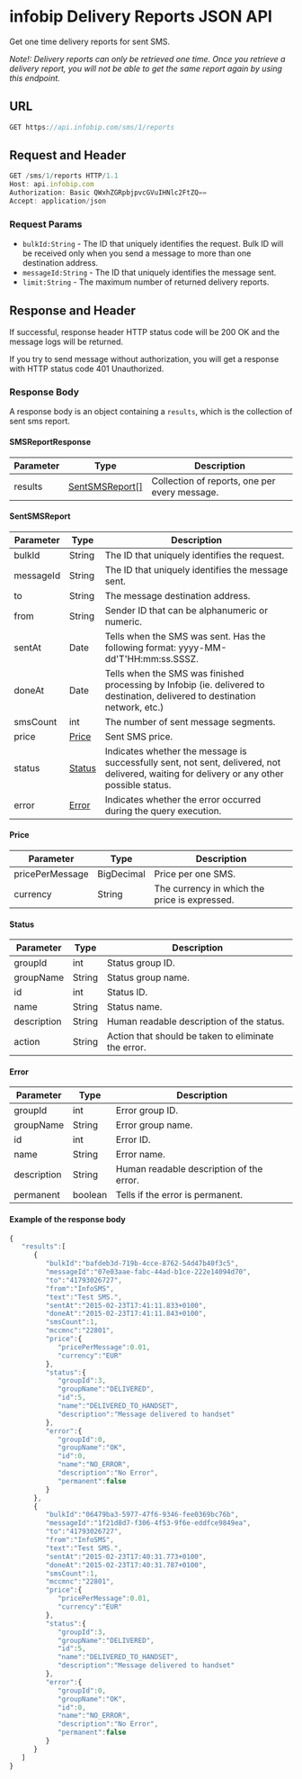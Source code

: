 # infobip Delivery Reports JSON API

Get one time delivery reports for sent SMS.

*Note!: Delivery reports can only be retrieved one time. Once you retrieve a delivery report, you will not be able to get the same report again by using this endpoint.*

## URL
```js
GET https://api.infobip.com/sms/1/reports
```

## Request and Header
```js
GET /sms/1/reports HTTP/1.1
Host: api.infobip.com
Authorization: Basic QWxhZGRpbjpvcGVuIHNlc2FtZQ==
Accept: application/json
```

### Request Params
- `bulkId:String` - The ID that uniquely identifies the request. Bulk ID will be received only when you send a message to more than one destination address.
- `messageId:String` - The ID that uniquely identifies the message sent.
- `limit:String` - The maximum number of returned delivery reports.

## Response and Header
If successful, response header HTTP status code will be 200 OK and the message logs will be returned.

If you try to send message without authorization, you will get a response with HTTP status code 401 Unauthorized.

### Response Body
A response body is an object containing a `results`, which is the collection of sent sms report.

#### SMSReportResponse
Parameter | Type | Description
--- | --- | ---
results | [SentSMSReport[]](#sentsmsreport) | Collection of reports, one per every message.

#### SentSMSReport
Parameter | Type | Description
--- | --- | ---
bulkId | String | The ID that uniquely identifies the request.
messageId | String | The ID that uniquely identifies the message sent.
to | String | The message destination address.
from |  String | Sender ID that can be alphanumeric or numeric.
sentAt | Date  | Tells when the SMS was sent. Has the following format: yyyy-MM-dd'T'HH:mm:ss.SSSZ.
doneAt | Date  |  Tells when the SMS was finished processing by Infobip (ie. delivered to destination, delivered to destination network, etc.)
smsCount |  int | The number of sent message segments.
price  | [Price](#price)  | Sent SMS price.
status | [Status](#status) | Indicates whether the message is successfully sent, not sent, delivered, not delivered, waiting for delivery or any other possible status.
error |  [Error](#error) | Indicates whether the error occurred during the query execution.


#### Price
Parameter  | Type  | Description
--- | --- | ---
pricePerMessage | BigDecimal | Price per one SMS.
currency  |  String  | The currency in which the price is expressed.


#### Status
Parameter | Type  |  Description
--- | --- | ---
groupId | int | Status group ID.
groupName | String | Status group name.
id | int | Status ID.
name  |  String | Status name.
description | String | Human readable description of the status.
action | String | Action that should be taken to eliminate the error.


#### Error
Parameter | Type | Description
--- | --- | ---
groupId | int | Error group ID.
groupName  | String | Error group name.
id | int | Error ID.
name | String | Error name.
description | String | Human readable description of the error.
permanent  | boolean | Tells if the error is permanent.

#### Example of the response body
```js
{  
   "results":[  
      {  
         "bulkId":"bafdeb3d-719b-4cce-8762-54d47b40f3c5",
         "messageId":"07e03aae-fabc-44ad-b1ce-222e14094d70",
         "to":"41793026727",
         "from":"InfoSMS",
         "text":"Test SMS.",
         "sentAt":"2015-02-23T17:41:11.833+0100",
         "doneAt":"2015-02-23T17:41:11.843+0100",
         "smsCount":1,
         "mccmnc":"22801",
         "price":{  
            "pricePerMessage":0.01,
            "currency":"EUR"
         },
         "status":{  
            "groupId":3,
            "groupName":"DELIVERED",
            "id":5,
            "name":"DELIVERED_TO_HANDSET",
            "description":"Message delivered to handset"
         },
         "error":{  
            "groupId":0,
            "groupName":"OK",
            "id":0,
            "name":"NO_ERROR",
            "description":"No Error",
            "permanent":false
         }
      },
      {  
         "bulkId":"06479ba3-5977-47f6-9346-fee0369bc76b",
         "messageId":"1f21d8d7-f306-4f53-9f6e-eddfce9849ea",
         "to":"41793026727",
         "from":"InfoSMS",
         "text":"Test SMS.",
         "sentAt":"2015-02-23T17:40:31.773+0100",
         "doneAt":"2015-02-23T17:40:31.787+0100",
         "smsCount":1,
         "mccmnc":"22801",
         "price":{  
            "pricePerMessage":0.01,
            "currency":"EUR"
         },
         "status":{  
            "groupId":3,
            "groupName":"DELIVERED",
            "id":5,
            "name":"DELIVERED_TO_HANDSET",
            "description":"Message delivered to handset"
         },
         "error":{  
            "groupId":0,
            "groupName":"OK",
            "id":0,
            "name":"NO_ERROR",
            "description":"No Error",
            "permanent":false
         }
      }
   ]
}
```